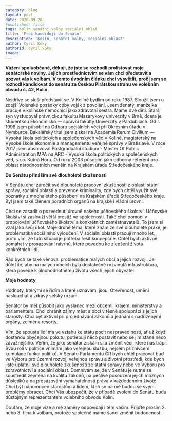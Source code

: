 ```yaml
---
category: blog
layout: post
date: 2020-09-28
#published: false
tags: Kolín senátní_volby sociální_oblat 
title: 'Proč kandiduji do Senátu'
description: 'Kolín, senátní volby, sociální oblast' 
author: Cyril Koky
authorId: cyril.koky
image: 
---
```


**Vážení spoluobčané, děkuji, že jste se rozhodli prolistovat moje senátorské noviny. Jejich prostřednictvím se vám chci představit a pozvat vás k volbám. V tomto úvodním článku chci vysvětlit, proč jsem se rozhodl kandidovat do senátu za Českou Pirátskou stranu ve volebním obvodu č. 42, Kolín.**

Nejdříve se sluší představit se. V Kolíně bydlím od roku 1987. Sloužil jsem u zdejší Vojenské posádky coby voják z povolání. Jsem ženatý, manželka pracuje v kolínské nemocnici jako zdravotní sestra. Máme dvě děti. Starší syn vystudoval právnickou fakultu Masarykovy univerzity v Brně, dcera je studentkou Ekonomicko — správní fakulty Univerzity v Pardubicích. Od r. 1998 jsem působil na Odboru sociálních věcí při Okresním úřadu v Nymburce. Bakalářský titul jsem získal na Academia Rerum Civilium — Vysoká škola politických a společenských věd v Kolíně, magisterský na Vysoké škole ekonomie a managementu veřejné správy v Bratislavě. V roce 2017 jsem absolvoval Postgraduální studium - Master Of Public Administration MPA na ARC - Vysoká škola politických a společenských věd, s.r.o. Kutná Hora. Od roku 2003 působím jako odborný referent pro oblast národnostních menšin na Krajském úřadu Středočeského kraje.

**Do Senátu přináším své dlouholeté zkušenosti**

V Senátu chci zúročit své dlouholeté pracovní zkušenosti z oblasti státní správy, sociální oblasti a prevence kriminality, zde bych chtěl využít své poznatky z mnohaletého působení na Krajském úřadě Středočeského kraje. Byl jsem také členem poradních orgánů na krajské i vládní úrovni. 

Chci se zasadit o pozvednutí úrovně našeho učňovského školství. Učňovské školství si zaslouží větší prestiž ve společnosti. Také chci pomoci v propojování učňovského školství a konkrétních zaměstnavatelů. To jsem si vzal jako svůj úkol. Moje druhé téma, které znám ze své dlouholeté praxe, je problematika sociálního vyloučení. V sociální oblasti pracuji mnoho let, proto vím, že tuto situaci je potřeba řešit koncepčně. Chtěl bych aktivně pomáhat v prosazování návrhů, které povedou ke zlepšení života konkrétních lidí. 

Rád bych se také věnoval problematice malých obcí a jejich rozvoji. Je důležité, aby na malých obcích byla dostatečně rozvinutá infrastruktura, která povede k plnohodnotnému životu všech jejich obyvatel.

**Moje hodnoty**

Hodnoty, kterými se řídím a které uznávám, jsou: Otevřenost, umění naslouchat a zdravý selský rozum.

Senátor by měl působit jako vyslanec mezi obcemi, krajem, ministerstvy a parlamentem. Chci chránit zájmy měst a obcí v těsné spolupráci s jejich starosty. Chci být aktivní při projednávání zákonů a jednání s nadřízenými orgány, zejména resorty.

Vím, že spousta lidí má ve vztahu ke státu pocit nespravedlnosti, ať už když dostanou obyčejnou pokutu, potřebují něco postavit nebo se jim stane něco závažnějšího. Věřím, že jako senátor získám sílu změnit věci, které nás trápí. Svou roli v politice vnímám jako veřejnou službu, nejsem příznivcem kumulace funkcí politiků. V Senátu Parlamentu ČR bych chtěl pracovat buď ve Výboru pro územní rozvoj, veřejnou správu a životní prostředí, kde bych jistě uplatnil své dlouholeté zkušenosti ze státní správy nebo ve Výboru pro zdravotnictví a sociální oblast. Domnívám se, že v Senátu je nutné se soustředit zejména na kvalitu zákonů, na pečlivé posouzení jejich možných důsledků a na prosazování vymahatelnosti práva v každodenním životě. Chci být nápomocen starostům a lidem, kteří se na mě budou se svými problémy obracet. Chci Vás ubezpečit, že v případě zvolení do Senátu budu důstojným reprezentantem volebního obvodu Kolín.

Doufám, že moje vize a mé záměry odpovídají i těm vašim. Přijďte prosím 2. nebo 3. října k volbám, protože společně máme šanci změnit budoucnost.
